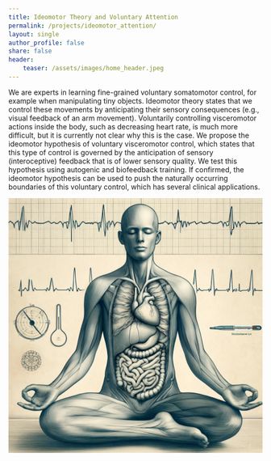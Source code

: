 ```yaml
---
title: Ideomotor Theory and Voluntary Attention
permalink: /projects/ideomotor_attention/
layout: single
author_profile: false
share: false
header:
    teaser: /assets/images/home_header.jpeg
---
```

We are experts in learning fine-grained voluntary somatomotor control, for example when manipulating tiny objects. Ideomotor theory states that we control these movements by anticipating their sensory consequences (e.g., visual feedback of an arm movement). Voluntarily controlling visceromotor actions inside the body, such as decreasing heart rate, is much more difficult, but it is currently not clear why this is the case. We propose the ideomotor hypothesis of voluntary visceromotor control, which states that this type of control is governed by the anticipation of sensory (interoceptive) feedback that is of lower sensory quality. We test this hypothesis using autogenic and biofeedback training. If confirmed, the ideomotor hypothesis can be used to push the naturally occurring boundaries of this voluntary control, which has several clinical applications.


<img src="../../assets/images/projects/Interoaction2.webp" alt="some text">
